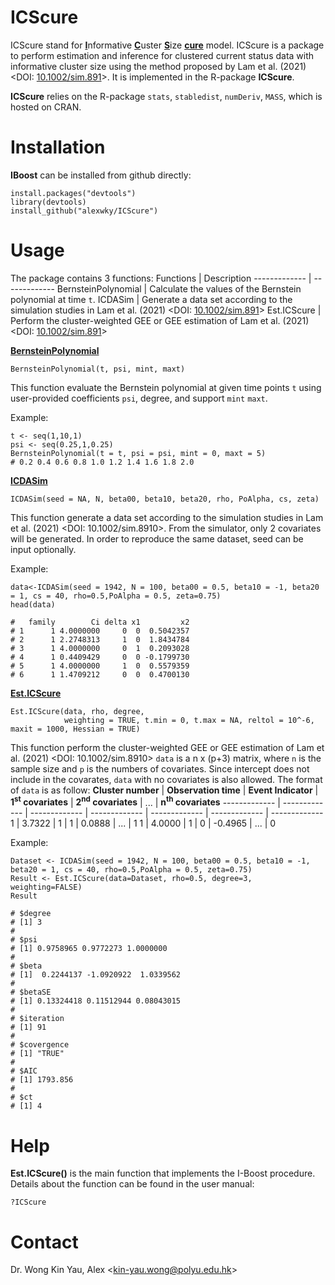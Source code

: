 # ICScure #
ICScure stand for <ins>**I**</ins>nformative <ins>**C**</ins>uster <ins>**S**</ins>ize <ins>**cure**</ins> model. ICScure is a package to perform estimation and inference for clustered current status data with informative cluster size using the method proposed by Lam et al. (2021) <DOI: [10.1002/sim.891](https://doi.org/10.1002/sim.8910)>. It is implemented in the R-package **ICScure**.

**ICScure** relies on the R-package `stats`, `stabledist`, `numDeriv`, `MASS`, which is hosted on CRAN.

# Installation #
**IBoost** can be installed from github directly:
```
install.packages("devtools")
library(devtools)
install_github("alexwky/ICScure")
```

# Usage #
The package contains 3 functions:
Functions  | Description
------------- | -------------
BernsteinPolynomial  | Calculate the values of the Bernstein polynomial at time `t`.
ICDASim  | Generate a data set according to the simulation studies in Lam et al. (2021) <DOI: [10.1002/sim.891](https://doi.org/10.1002/sim.8910)>
Est.ICScure  |  Perform the cluster-weighted GEE or GEE estimation of Lam et al. (2021) <DOI: [10.1002/sim.891](https://doi.org/10.1002/sim.8910)>


<ins>**BernsteinPolynomial**</ins>

```
BernsteinPolynomial(t, psi, mint, maxt)
```
This function evaluate the Bernstein polynomial at given time points `t` using user-provided coefficients `psi`, degree, and support `mint` `maxt`.

Example:
```
t <- seq(1,10,1)
psi <- seq(0.25,1,0.25)
BernsteinPolynomial(t = t, psi = psi, mint = 0, maxt = 5)
# 0.2 0.4 0.6 0.8 1.0 1.2 1.4 1.6 1.8 2.0
```

<ins>**ICDASim**</ins>

```
ICDASim(seed = NA, N, beta00, beta10, beta20, rho, PoAlpha, cs, zeta)
```
This function generate a data set according to the simulation studies in Lam et al. (2021) <DOI: 10.1002/sim.8910>. From the simulator, only 2 covariates will be generated. In order to reproduce the same dataset, seed can be input optionally. 

Example:
```
data<-ICDASim(seed = 1942, N = 100, beta00 = 0.5, beta10 = -1, beta20 = 1, cs = 40, rho=0.5,PoAlpha = 0.5, zeta=0.75)
head(data)

#   family        Ci delta x1         x2
# 1      1 4.0000000     0  0  0.5042357
# 2      1 2.2748313     1  0  1.8434784
# 3      1 4.0000000     0  1  0.2093028
# 4      1 0.4409429     0  0 -0.1799730
# 5      1 4.0000000     1  0  0.5579359
# 6      1 1.4709212     0  0  0.4700130
```

<ins>**Est.ICScure**</ins>
  
```
Est.ICScure(data, rho, degree,
            weighting = TRUE, t.min = 0, t.max = NA, reltol = 10^-6, maxit = 1000, Hessian = TRUE)
```
This function perform the cluster-weighted GEE or GEE estimation of Lam et al. (2021) <DOI: 10.1002/sim.8910>
`data` is a n x (p+3) matrix, where `n` is the sample size and `p` is the numbers of covariates. Since intercept does not include in the covarates, `data` with no covariates is also allowed. The format of `data` is as follow:
**Cluster number**  | **Observation time**  | **Event Indicator** | **1<sup>st</sup> covariates** | **2<sup>nd</sup> covariates** | ... | **n<sup>th</sup> covariates**
------------- | ------------- | ------------- | ------------- | ------------- | ------------- | -------------
1  | 3.7322 | 1 | 1 | 0.0888 | ... | 1
1  | 4.0000 | 1 | 0 | -0.4965 | ... | 0



Example:
```
Dataset <- ICDASim(seed = 1942, N = 100, beta00 = 0.5, beta10 = -1, beta20 = 1, cs = 40, rho=0.5,PoAlpha = 0.5, zeta=0.75)
Result <- Est.ICScure(data=Dataset, rho=0.5, degree=3, weighting=FALSE)
Result

# $degree
# [1] 3
# 
# $psi
# [1] 0.9758965 0.9772273 1.0000000
# 
# $beta
# [1]  0.2244137 -1.0920922  1.0339562
# 
# $betaSE
# [1] 0.13324418 0.11512944 0.08043015
# 
# $iteration
# [1] 91
# 
# $covergence
# [1] "TRUE"
# 
# $AIC
# [1] 1793.856
# 
# $ct
# [1] 4

```



# Help #

**Est.ICScure()** is the main function that implements the I-Boost procedure. Details about the function can be found in the user manual:
```
?ICScure
```

# Contact #
Dr. Wong Kin Yau, Alex <<kin-yau.wong@polyu.edu.hk>>
